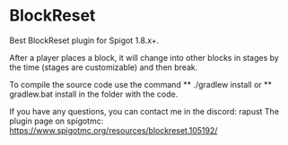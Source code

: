 # BlockReset
Best BlockReset plugin for Spigot 1.8.x+.

After a player places a block, it will change into other blocks in stages by the time (stages are customizable) and then break.

To compile the source code use the command
** ./gradlew install
or
** gradlew.bat install
in the folder with the code.

If you have any questions, you can contact me in the discord: rapust
The plugin page on spigotmc: https://www.spigotmc.org/resources/blockreset.105192/
